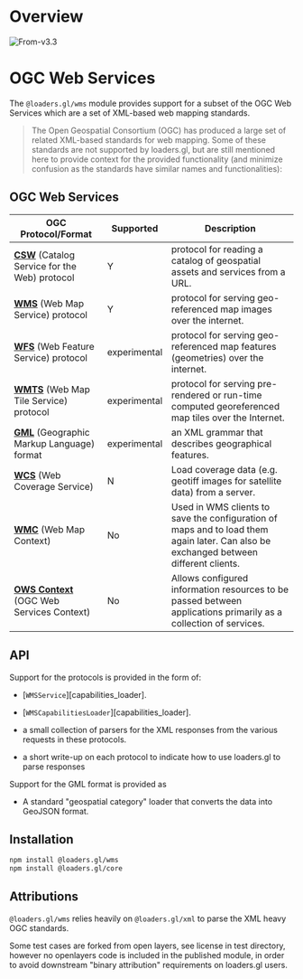 # Overview

<p class="badges">
  <img src="https://img.shields.io/badge/From-v3.3-blue.svg?style=flat-square" alt="From-v3.3" />
</p>

# OGC Web Services

The `@loaders.gl/wms` module provides support for a subset of the OGC Web Services which are a set of XML-based web mapping standards.

> The Open Geospatial Consortium (OGC) has produced a large set of related XML-based standards for web mapping. Some of these standards are not supported by loaders.gl, but are still mentioned here to provide context for the provided functionality (and minimize confusion as the standards have similar names and functionalities):

## OGC Web Services

| OGC Protocol/Format                                                    | Supported    | Description                                                                                                                          |
| ---------------------------------------------------------------------- | ------------ | ------------------------------------------------------------------------------------------------------------------------------------ |
| [**CSW**](/docs/modules/wms/formats/csw) (Catalog Service for the Web) protocol     | Y            | protocol for reading a catalog of geospatial assets and services from a URL.                                                         |
| [**WMS**](/docs/modules/wms/formats/wms) (Web Map Service) protocol                 | Y            | protocol for serving geo-referenced map images over the internet.                                                                    |
| [**WFS**](/docs/modules/wms/formats/wfs) (Web Feature Service) protocol             | experimental | protocol for serving geo-referenced map features (geometries) over the internet.                                                     |
| [**WMTS**](/docs/modules/wms/formats/wmts) (Web Map Tile Service) protocol          | experimental | protocol for serving pre-rendered or run-time computed georeferenced map tiles over the Internet.                                    |
| [**GML**](/docs/modules/wms/formats/gml) (Geographic Markup Language) format        | experimental | an XML grammar that describes geographical features.                                                                                 |
| [**WCS**](/docs/modules/wms/formats/wcs) (Web Coverage Service)                     | N            | Load coverage data (e.g. geotiff images for satellite data) from a server.                                                           |
| [**WMC**](/docs/modules/wms/formats/wmc) (Web Map Context)                          | No           | Used in WMS clients to save the configuration of maps and to load them again later. Can also be exchanged between different clients. |
| [**OWS Context**](/docs/modules/wms/formats/ows-context) (OGC Web Services Context) | No           | Allows configured information resources to be passed between applications primarily as a collection of services.                     |

## API

Support for the protocols is provided in the form of:

- [`WMSService`][capabilities_loader].
- [`WMSCapabilitiesLoader`][capabilities_loader].

- a small collection of parsers for the XML responses from the various requests in these protocols.
- a short write-up on each protocol to indicate how to use loaders.gl to parse responses

Support for the GML format is provided as

- A standard "geospatial category" loader that converts the data into GeoJSON format.

## Installation

```bash
npm install @loaders.gl/wms
npm install @loaders.gl/core
```

## Attributions

`@loaders.gl/wms` relies heavily on `@loaders.gl/xml` to parse the XML heavy OGC standards.

Some test cases are forked from open layers, see license in test directory,
however no openlayers code is included in the published module, in order to
avoid downstream "binary attribution" requirements on loaders.gl users.
